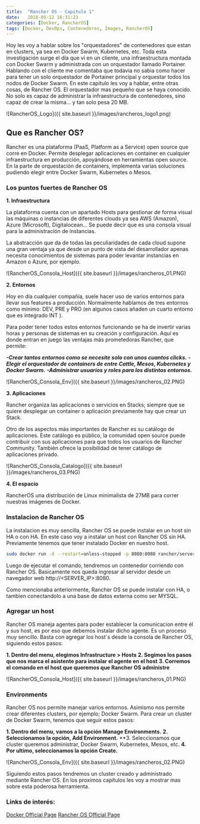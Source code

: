 ```yaml
---
title:  "Rancher OS - Capitulo 1"
date:   2018-05-12 16:31:23
categories: [Docker, RancherOS]
tags: [Docker, DevOps, Contenedores, Images, RancherOS]
---
```

Hoy les voy a hablar sobre los "orquestadores" de contenedores que estan en clusters, ya sea en Docker Swarm, Kubernetes, etc.
Toda esta investigación surge el día que vi en un cliente, una infraestructura montada con Docker Swarm y administrada con un orquestador llamado Portainer. Hablando con el cliente me comentaba que todavia no sabia como hacer para tener un solo orquestador de Portainer principal y orquestar todos los nodos de Docker Swarm.
En este capitulo les voy a hablar, entre otras cosas, de Rancher OS. El orquestador mas pequeño que se haya conocido. No solo es capaz de administrar la infraestructura de contenedores, sino capaz de crear la misma... y tan solo pesa 20 MB.

![RancherOS_Logo]({{ site.baseurl }}/images/rancheros_logo1.png)

## Que es Rancher OS? ##

Rancher es una plataforma (PaaS, Platform as a Service) open source que corre en Docker. Permite desplegar aplicaciones en container en cualquier infraestructura en producción, apoyándose en herramientas open source.
En la parte de orquestación de containers, implementa varias soluciones pudiendo elegir entre Docker Swarm, Kubernetes o Mesos.

### Los puntos fuertes de Rancher OS ###

**1. Infraestructura**

La plataforma cuenta con un apartado Hosts para gestionar de forma visual las máquinas o instancias de diferentes clouds ya sea AWS (Amazon), Azure (Microsoft), Digitalocean… Se puede decir que es una consola visual para la administración de instancias.

La abstracción que da de todas las peculiaridades de cada cloud supone una gran ventaja ya que desde un punto de vista del desarrollador apenas necesita conocimientos de sistemas para poder levantar instancias en Amazon o Azure, por ejemplo.

![RancherOS_Consola_Host]({{ site.baseurl }}/images/rancheros_01.PNG)

**2. Entornos**

Hoy en día cualquier compañía, suele hacer uso de varios entornos para llevar sus features a producción. Normalmente hablamos de tres entornos como mínimo: DEV, PRE y PRO (en algunos casos añaden un cuarto entorno que es integrado INT ).

Para poder tener todos estos entornos funcionando se ha de invertir varias horas y personas de sistemas en su creación y configuración. Aquí es donde entran en juego las ventajas más prometedoras Rancher, que permite:

***-Crear tantos entornos como se necesite solo con unos cuantos clicks.***
***-Elegir el orquestador de containers de entre Cattle, Mesos, Kubernetes y Docker Swarm.***
***-Administrar usuarios y roles para los distintos entornos.***

![RancherOS_Consola_Env]({{ site.baseurl }}/images/rancheros_02.PNG)

**3. Aplicaciones**

Rancher organiza las aplicaciones o servicios en Stacks; siempre que se quiere desplegar un container o aplicación previamente hay que crear un Stack.

Otro de los aspectos más importantes de Rancher es su catálogo de aplicaciones. Este catálogo es público, la comunidad open source puede contribuir con sus aplicaciones para que todos los usuarios de Rancher Community. También ofrece la posibilidad de tener catálogo de aplicaciones privado.

![RancherOS_Consola_Catalogo]({{ site.baseurl }}/images/rancheros_03.PNG)

**4. El espacio**

RancherOS una distribución de Linux minimalista de 27MB para correr nuestras imágenes de Docker.

### Instalacion de Rancher OS ###

La instalacion es muy sencilla, Rancher OS se puede instalar en un host sin HA o con HA. En este caso voy a instalar un host con Rancher OS sin HA.
Previamente tenemos que tener instalado Docker en nuestro host.

```bash
sudo docker run -d --restart=unless-stopped -p 8080:8080 rancher/server
```

Luego de ejecutar el comando, tendremos un contenedor corriendo con Rancher OS. Basicamente nos queda ingresar al servidor desde un navegador web http://<SERVER_IP>:8080.

Como mencionaba anteriormente, Rancher OS se puede instalar con HA, o tambien conectandolo a una base de datos externa como ser MYSQL.

### Agregar un host ###

Rancher OS maneja agentes para poder establecer la comunicacion entre él y sus host, es por eso que debemos instalar dicho agente. Es un proceso muy sencillo. 
Basta con agregar los host´s desde la consola de Rancher OS, siguiendo estos pasos:

**1. Dentro del menu, elegimos Infrastructure > Hosts**
**2. Segimos los pasos que nos marca el asistente para instalar el agente en el host**
**3. Corremos el comando en el host que queremos que Rancher OS administre**

![RancherOS_Consola_Host]({{ site.baseurl }}/images/rancheros_01.PNG)

### Environments ###

Rancher OS nos permite manejar varios entornos. Asimismo nos permite crear diferentes clusters, por ejemplo; Docker Swarm.
Para crear un cluster de Docker Swarm, tenemos que seguir estos pasos:

**1. Dentro del menu, vamos a la opción Manage Environments.**
**2. Seleccionamos la opción, Add Environment.**
**3. Seleccionamos que cluster queremos administrar, Docker Swarm, Kubernetes, Mesos, etc.
**4. Por ultimo, seleccionamos la opción Create.**

![RancherOS_Consola_Env]({{ site.baseurl }}/images/rancheros_02.PNG)

Siguiendo estos pasos tendremos un cluster creado y administrado mediante Rancher OS. En los proximos capítulos les voy a mostrar mas sobre esta poderosa herramienta.

### Links de interés: ###

[Docker Official Page][Docker]
[Rancher OS Official Page][RancherOS]

[Docker]: https://www.docker.com/
[RancherOS]: https://rancher.com/rancher-os/
